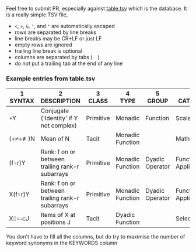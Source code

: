 Feel free to submit PR, especially against [table.tsv](table.tsv) which is the database. It is a really simple TSV file, 

- `<`, `>`, `&`, `'`, and `"` are automatically escaped
- rows are separated by line breaks
- line breaks may be CR+LF or just LF
- empty rows are ignored
- trailing line break is optional
- columns are separated by tabs (`	`)
- do *not* put a trailing tab at the end of any line

### Example entries from table.tsv

|1<br>SYNTAX|2<br>DESCRIPTION|3<br>CLASS|4<br>TYPE|5<br>GROUP|6<br>CATEGORY|7<br>KEYWORDS|
|------|-----------|-----|----|-----|---------|--------|
| +Y   |Conjugate ('Identity' if Y not complex)|Primitive|Monadic|Function|Scalar|Function|Mathematical|plus complex|
|(+⌿÷≢)N|Mean of N|Tacit|Monadic Function| |Mathematical|average arithmeticmean|
|(f⍤r)Y|Rank: f on or between trailing rank-r subarrays|Primitive|Monadic Function|Dyadic Operator|Function Application|	jotdiaeresis rank paw|
|X(f⍤r)Y|Rank: f on or between trailing rank-r subarrays|Primitive|Monadic Function|Dyadic Operator|Function Application|	jotdiaeresis rank paw|
|X⌷⍨∘⊂J|Items of X at positions J|Tacit|Dyadic Function| |Selection|index|

You don't have to fill all the columns, but do try to maximise the number of keyword synonyms in the KEYWORDS column
